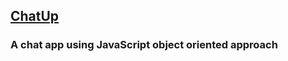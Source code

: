 ## [ChatUp](https://chat-up.netlify.app/)

### A chat app using JavaScript object oriented approach 
